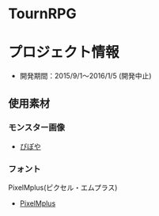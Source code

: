 TournRPG
===============

# プロジェクト情報

* 開発期間：2015/9/1〜2016/1/5 (開発中止)

## 使用素材

### モンスター画像

* [ぴぽや](http://piposozai.blog76.fc2.com)

### フォント
PixelMplus(ピクセル・エムプラス)

* [PixelMplus](http://itouhiro.hatenablog.com/entry/20130602/font)

